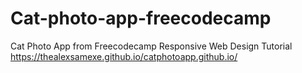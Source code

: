 # Cat-photo-app-freecodecamp
Cat Photo App from Freecodecamp Responsive Web Design Tutorial
 https://thealexsamexe.github.io/catphotoapp.github.io/
